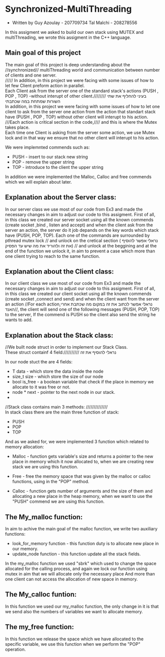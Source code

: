 # Synchronized-MultiThreading

* Written by Guy Azoulay - 207709734 
             Tal Malchi -  208278556
             
             
In this assigment we asked to build our own stack using MUTEX and multiThreading, we wrote this assigment in the C++ language.

## Main goal of this project
The main goal of this project is deep understanding about the //synchronized// multiThreading world and communication
between number of clients and one server.  
  ///// In addition, in this project we were facing with some issues of how to let few Client preform action in parallel.  
 Each Client ask from the server one of the standard stack's actions (PUSH , POP , TOP) -without interupt of other client.////////       בעיני להחליף את שתי השורות שמתחת במה שכתבתי  
In addition, in this project we were facing with some issues of how to let one client to ask from the server
one action from the action that standart stack have (PUSH , POP , TOP) without other client will interupt to his action.  
///Each action is critical section in the code,//// and this is where the Mutex takes place.  
Each time one Client is asking from the server some action, we use Mutex lock and in that way we ensure that no other client will interupt to his action.

We were implemnted commends such as:
* PUSH - insert to our stack new string
* POP - remove the upper string 
* TOP - introduce to the client the upper string

In addition we were implemented the Malloc, Calloc and free commends which we will explain about later.

## Explanation about the Server class:

In our server class we use most of our code from Ex3 and made the necessary changes in aim to 
adjust our code to this assigment.
First of all, in this class we created our server socket using all the known commends (create socket ,bind , listen and accept)
and when the client ask from the server an action, the server do it job depands on the key words which stack have (PUSH, POP, TOP).
Each one of the commands are surrounded by pthread mutex lock // and unlock on the cretical section ( נראלי אפשר להוסיף את זה ולהוריד את מה שיש עד הפסיק) // and unlock at the beggining and at the end of the function we unlock it, in aim to prevent a
case which more than one client trying to reach to the same function.

## Explanation about the Client class:

In our client class we use most of our code from Ex3 and made the necessary changes in aim to 
adjust our code to this assigment.
First of all, in this class we created our client socket using all the known commends (create socket ,connect and send)
and when the client want from the server an action //For each action,נראלי אפשר לכתוב את זה במקום מה שכתבת אחרי האנד//, the client will send one of the following messages (PUSH, POP, TOP) to the server, 
If the commend is PUSH so the client also send the string he wants to add.


## Explanation about the Stack class:

//We built node struct in order to implement our Stack Class.  
These struct containf 4 field://////////         נראלי להוסיף את זה 
     
     
   In our node stuct the are 4 fields:
* T data - which store the data inside the node
* size_t size - which store the size of our node
* bool is_free - a boolean variable that check if the place in memory we allocate to it was free or not.
* node * next - pointer to the next node in our stack.
* 

//Stack class contains main 3 methods: //////////////   
In stack class there are the main three function of stack:
* PUSH
* POP
* TOP

And as we asked for, we were implemented 3 function which related to memory allocation:
* Malloc - function gets variable's size and returns a pointer to the new place in memory which 
           it now allocated to, when we are creating new stack we are using this function.
           
* Free - free the memory space that was given by the malloc or calloc functions, using in the "POP" method.

* Calloc - function gets number of arguments and the size of them and allocating a new place in the heap memory,
           when we want to use the "PUSH" commend we are using this function.
           
           
           
           
## The My_malloc function:

In aim to achive the main goal of the malloc function, we write two auxiliary functions:

* look_for_memory function - this function duty is to allocate new place in our memory.
* update_node function - this function update all the stack fields.

In the my_malloc function we used "sbrk" which used to change the space allocated for the calling process,
and again we lock our function using mutex in aim that we will allocate only the necessary place And more than one client can not 
access the allocation of new space in memory. 


## The My_calloc funtion:

In this function we used our my_malloc function, the only change in it is that we send also the numbers
of variables we want to allocate memory.

## The my_free function:

In this function we release the space which we have allocated to the specific variable, 
we use this function when we perform the "POP" operation.












             
